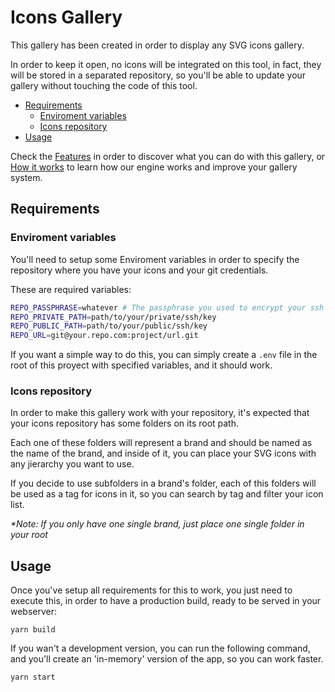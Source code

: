 # Icons Gallery

This gallery has been created in order to display any SVG icons gallery.

In order to keep it open, no icons will be integrated on this tool, in fact, they will be stored in a separated
repository, so you'll be able to update your gallery without touching the code of this tool.

- [Requirements](#requirements)
  - [Enviroment variables](#enviroment-variables)
  - [Icons repository](#icons-repository)
- [Usage](#usage)

Check the [Features](./docs/features.md) in order to discover what you can do with this gallery, or
[How it works](./docs/how-it-works.md) to learn how our engine works and improve your gallery system.

## Requirements

### Enviroment variables

You'll need to setup some Enviroment variables in order to specify the repository where you have your icons and your git
credentials.

These are required variables:

```bash
REPO_PASSPHRASE=whatever # The passphrase you used to encrypt your ssh key
REPO_PRIVATE_PATH=path/to/your/private/ssh/key
REPO_PUBLIC_PATH=path/to/your/public/ssh/key
REPO_URL=git@your.repo.com:project/url.git
```

If you want a simple way to do this, you can simply create a `.env` file in the root of this proyect with specified
variables, and it should work.

### Icons repository

In order to make this gallery work with your repository, it's expected that your icons repository has some folders on
its root path.

Each one of these folders will represent a brand and should be named as the name of the brand, and inside of it, you can
place your SVG icons with any jierarchy you want to use.

If you decide to use subfolders in a brand's folder, each of this folders will be used as a tag for icons in it, so you
can search by tag and filter your icon list.

_\*Note: If you only have one single brand, just place one single folder in your root_

## Usage

Once you've setup all requirements for this to work, you just need to execute this, in order to have a production build,
ready to be served in your webserver:

```
yarn build
```

If you wan't a development version, you can run the following command, and you'll create an 'in-memory' version of the
app, so you can work faster.

```
yarn start
```
